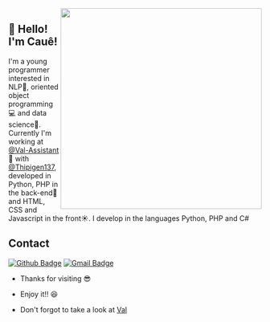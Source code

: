 
<img align="right" width="400" height="400" src="https://hypescience.com/wp-content/uploads/2017/03/c%C3%B3digo-intelig%C3%AAncia-artificial.jpeg">
 
## 👋 Hello! I'm Cauê!
 
I'm a young programmer interested in NLP🤖, oriented object programming💻 and data science💾. Currently I'm working at [@Val-Assistant](https://github.com/Val-Assistant) 👩 with [@Thipigen137](https://github.com/orgs/Val-Assistant/people/Thipiguen137), developed in Python, PHP in the back-end💾 and HTML, CSS and Javascript in the front☀. I develop in the languages Python, PHP and C#
 
 
## Contact
[![Github Badge](https://img.shields.io/badge/-Github-000?style=flat-square&logo=Github&logoColor=white&link=link_do_seu_perfil_no_github)](https://github.com/caue-alves)
[![Gmail Badge](https://img.shields.io/badge/-Gmail-c14438?style=flat-square&logo=Gmail&logoColor=white&link=mailto:seu_email)](mailto:caue.mendes.rodrigues.alves@gmail.com)
 
- Thanks for visiting 😎 
 
- Enjoy it!! 😆

- Don't forgot to take a look at [Val](https://github.com/Val-Assistant/Val-Core) 
